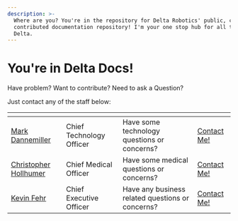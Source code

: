 ```yaml
---
description: >-
  Where are you? You're in the repository for Delta Robotics' public, community
  contributed documentation repository! I'm your one stop hub for all things
  Delta.
---
```


# You're in Delta Docs!

Have problem? Want to contribute? Need to ask a Question?&#x20;

Just contact any of the staff below:



<table data-view="cards" data-full-width="false"><thead><tr><th data-type="users" data-multiple></th><th></th><th></th><th></th></tr></thead><tbody><tr><td><a href="https://app.gitbook.com/u/FsL1HZ5nhMgejrxyKBdVtrRTpLf1">Mark Dannemiller</a></td><td>Chief Technology Officer</td><td>Have some technology questions or concerns?</td><td><a href="mailto:mark@deltaroboticsinc.com">Contact Me!</a></td></tr><tr><td><a href="https://app.gitbook.com/u/BcRjloczP5fOedrZPImbfPGRCX13">Christopher Hollhumer</a></td><td>Chief Medical Officer</td><td>Have some medical questions or concerns?</td><td><a href="mailto:chris@deltaroboticsinc.com">Contact Me!</a></td></tr><tr><td><a href="https://app.gitbook.com/u/1iwaI01y9rWF0Pu0rzInkGUu9rz2">Kevin Fehr</a></td><td>Chief Executive Officer</td><td>Have any business related questions or concerns?</td><td><a href="mailto:kevin.fehr@deltaroboticsinc.com">Contact Me!</a></td></tr></tbody></table>




